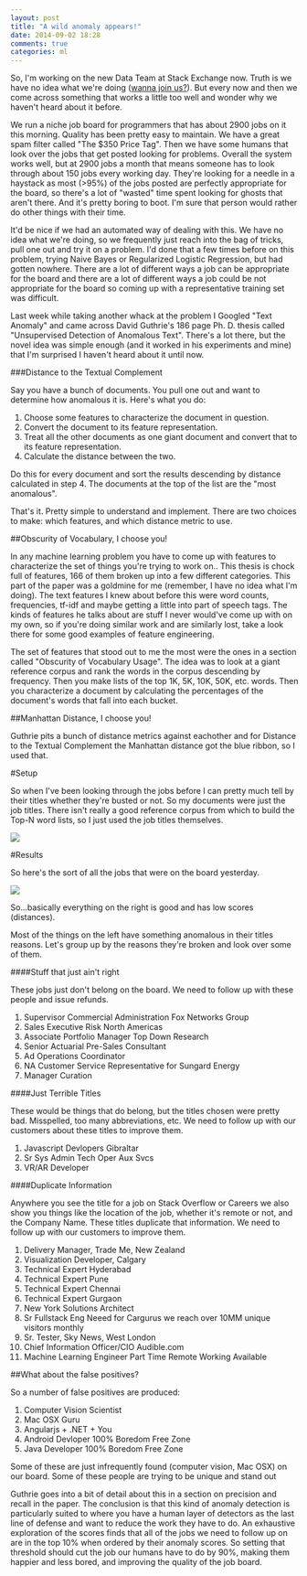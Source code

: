 ```yaml
---
layout: post
title: "A wild anomaly appears!"
date: 2014-09-02 18:28
comments: true
categories: ml
---
```


So, I'm working on the new Data Team at Stack Exchange now. Truth is we have no idea what we're doing ([wanna join us?](http://careers.stackoverflow.com/jobs/62161/data-science-engineer-stack-exchange)). But every now and then we come across something that works a little too well and wonder why we haven't heard about it before.

We run a niche job board for programmers that has about 2900 jobs on it this morning. Quality has been pretty easy to maintain. We have a great spam filter called "The $350 Price Tag". Then we have some humans that look over the jobs that get posted looking for problems. Overall the system works well, but at 2900 jobs a month that means someone has to look through about 150 jobs every working day. They're looking for a needle in a haystack as most (>95%) of the jobs posted are perfectly appropriate for the board, so there's a lot of "wasted" time spent looking for ghosts that aren't there. And it's pretty boring to boot. I'm sure that person would rather do other things with their time.

It'd be nice if we had an automated way of dealing with this. We have no idea what we're doing, so we frequently just reach into the bag of tricks, pull one out and try it on a problem. I'd done that a few times before on this problem, trying Naive Bayes or Regularized Logistic Regression, but had gotten nowhere. There are a lot of different ways a job can be appropriate for the board and there are a lot of different ways a job could be not appropriate for the board so coming up with a representative training set was difficult.

Last week while taking another whack at the problem I Googled "Text Anomaly" and came across David Guthrie's 186 page Ph. D. thesis called "Unsupervised Detection of Anomalous Text". There's a lot there, but the novel idea was simple enough (and it worked in his experiments and mine) that I'm surprised I haven't heard about it until now.

###Distance to the Textual Complement

Say you have a bunch of documents. You pull one out and want to determine how anomalous it is. Here's what you do:

1. Choose some features to characterize the document in question.
2. Convert the document to its feature representation.
3. Treat all the other documents as one giant document and convert that to its feature representation.
4. Calculate the distance between the two.

Do this for every document and sort the results descending by distance calculated in step 4. The documents at the top of the list are the "most anomalous".

That's it. Pretty simple to understand and implement. There are two choices to make: which features, and which distance metric to use.

##Obscurity of Vocabulary, I choose you!

In any machine learning problem you have to come up with features to characterize the set of things you're trying to work on.. This thesis is chock full of features, 166 of them broken up into a few different categories. This part of the paper was a goldmine for me (remember, I have no idea what I'm doing). The text features I knew about before this were word counts, frequencies, tf-idf and maybe getting a little into part of speech tags. The kinds of features he talks about are stuff I never would've come up with on my own, so if you're doing similar work and are similarly lost, take a look there for some good examples of feature engineering.

The set of features that stood out to me the most were the ones in a section called "Obscurity of Vocabulary Usage". The idea was to look at a giant reference corpus and rank the words in the corpus descending by frequency. Then you make lists of the top 1K, 5K, 10K, 50K, etc. words. Then you characterize a document by calculating the percentages of the document's words that fall into each bucket.

##Manhattan Distance, I choose you!

Guthrie pits a bunch of distance metrics against eachother and for Distance to the Textual Complement the Manhattan distance got the blue ribbon, so I used that.

#Setup

So when I've been looking through the jobs before I can pretty much tell by their titles whether they're busted or not. So my documents were just the job titles. There isn't really a good reference corpus from which to build the Top-N word lists, so I just used the job titles themselves.

<a href="http://i.imgur.com/pPAzytM.png"><img src="http://i.imgur.com/pPAzytM.png" /></a>

#Results

So here's the sort of all the jobs that were on the board yesterday.

<a href="http://i.imgur.com/tfdPgaE.png"><img src="http://i.imgur.com/tfdPgaE.png" /></a>

So...basically everything on the right is good and has low scores (distances).

Most of the things on the left have something anomalous in their titles reasons. Let's group up by the reasons they're broken and look over some of them.

####Stuff that just ain't right

These jobs just don't belong on the board. We need to follow up with these people and issue refunds.

1. Supervisor Commercial Administration Fox Networks Group
1. Sales Executive Risk North Americas
1. Associate Portfolio Manager Top Down Research
1. Senior Actuarial Pre-Sales Consultant
1. Ad Operations Coordinator
1. NA Customer Service Representative for Sungard Energy
1. Manager Curation

####Just Terrible Titles

These would be things that do belong, but the titles chosen were pretty bad. Misspelled, too many abbreviations, etc. We need to follow up with our customers about these titles to improve them.

1. Javascript Devlopers Gibraltar
1. Sr Sys Admin Tech Oper Aux Svcs
1. VR/AR Developer

####Duplicate Information

Anywhere you see the title for a job on Stack Overflow or Careers we also show you things like the location of the job, whether it's remote or not, and the Company Name. These titles duplicate that information. We need to follow up with our customers to improve them.

1. Delivery Manager, Trade Me, New Zealand
1. Visualization Developer, Calgary
1. Technical Expert Hyderabad 
1. Technical Expert Pune 
1. Technical Expert Chennai 
1. Technical Expert Gurgaon 
1. New York Solutions Architect
1. Sr Fullstack Eng Neeed for Cargurus we reach over 10MM unique visitors monthly
1. Sr. Tester, Sky News, West London
1. Chief Information Officer/CIO Audible.com
1. Machine Learning Engineer Part Time Remote Working Available

##What about the false positives?

So a number of false positives are produced:

1. Computer Vision Scientist
1. Mac OSX Guru
1. Angularjs + .NET + You
1. Android Devloper 100% Boredom Free Zone
1. Java Developer 100% Boredom Free Zone

Some of these are just infrequently found (computer vision, Mac OSX) on our board. Some of these people are trying to be unique and stand out

Guthrie goes into a bit of detail about this in a section on precision and recall in the paper. The conclusion is that this kind of anomaly detection is particularly suited to where you have a human layer of detectors as the last line of defense and want to reduce the work they have to do. An exhaustive exploration of the scores finds that all of the jobs we need to follow up on are in the top 10% when ordered by their anomaly scores. So setting that threshold should cut the job our humans have to do by 90%, making them happier and less bored, and improving the quality of the job board.



